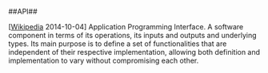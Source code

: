 ##API##

\[[Wikipedia](http://en.wikipedia.org/wiki/Application_programming_interface) 2014-10-04\] Application Programming Interface. A software component in terms of its operations, its inputs and outputs and underlying types. Its main purpose is to define a set of functionalities that are independent of their respective implementation, allowing both definition and implementation to vary without compromising each other.
